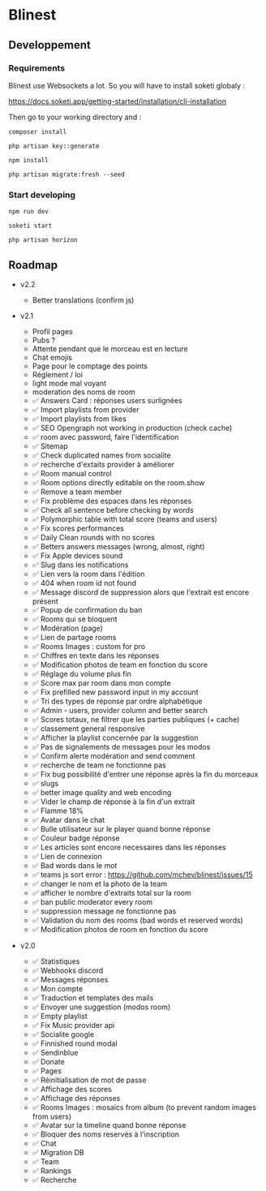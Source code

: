# Blinest

## Developpement

### Requirements

Blinest use Websockets a lot. So you will have to install soketi globaly :

https://docs.soketi.app/getting-started/installation/cli-installation

Then go to your working directory and :

```console
composer install
```

```console
php artisan key::generate
```

```console
npm install
```

```console
php artisan migrate:fresh --seed
```

### Start developing
```console
npm run dev
```
```console
soketi start
```
```console
php artisan horizon
```

## Roadmap

- v2.2
	- Better translations (confirm js)

- v2.1
	- Profil pages
	- Pubs ?
	- Attente pendant que le morceau est en lecture
	- Chat emojis
 	- Page pour le comptage des points
 	- Réglement / loi
  	- light mode mal voyant
 	- moderation des noms de room
	- ✅ Answers Card : réponses users surlignées
	- ✅ Import playlists from provider
	- ✅ Import playlists from likes
	- ✅ SEO Opengraph not working in production (check cache)
 	- ✅ room avec password, faire l'identification
 	- ✅ Sitemap
	- ✅ Check duplicated names from socialite
 	- ✅ recherche d'extaits provider à améliorer
	- ✅ Room manual control
	- ✅ Room options directly editable on the room.show
 	- ✅ Remove a team member
 	- ✅ Fix problème des espaces dans les réponses
 	- ✅ Check all sentence before checking by words
 	- ✅ Polymorphic table with total score (teams and users)
 	- ✅ Fix scores performances
	- ✅ Daily Clean rounds with no scores
 	- ✅ Betters answers messages (wrong, almost, right)
	- ✅ Fix Apple devices sound
 	- ✅ Slug dans les notifications
 	- ✅ Lien vers la room dans l'édition
 	- ✅ 404 when room id not found
 	- ✅ Message discord de suppression alors que l'extrait est encore présent
 	- ✅ Popup de confirmation du ban
 	- ✅ Rooms qui se bloquent
 	- ✅ Modération (page)
 	- ✅ Lien de partage rooms
 	- ✅ Rooms Images : custom for pro
 	- ✅ Chiffres en texte dans les réponses
 	- ✅ Modification photos de team en fonction du score
 	- ✅ Réglage du volume plus fin
 	- ✅ Score max par room dans mon compte
 	- ✅ Fix prefilled new password input in my account
 	- ✅ Tri des types de réponse par ordre alphabétique
 	- ✅ Admin - users, provider column and better search
 	- ✅ Scores totaux, ne filtrer que les parties publiques (+ cache)
 	- ✅ classement general responsive
 	- ✅ Afficher la playlist concernée par la suggestion
 	- ✅ Pas de signalements de messages pour les modos
 	- ✅ Confirm alerte modération and send comment
 	- ✅ recherche de team ne fonctionne pas
 	- ✅ Fix bug possibilité d'entrer une réponse après la fin du morceaux
 	- ✅ slugs
 	- ✅ better image quality and web encoding
 	- ✅ Vider le champ de réponse à la fin d'un extrait
 	- ✅ Flamme 18%
 	- ✅ Avatar dans le chat
 	- ✅ Bulle utilisateur sur le player quand bonne réponse
 	- ✅ Couleur badge réponse
 	- ✅ Les articles sont encore necessaires dans les réponses
 	- ✅ Lien de connexion
 	- ✅ Bad words dans le mot
 	- ✅ teams js sort error : https://github.com/mchev/blinest/issues/15
 	- ✅ changer le nom et la photo de la team
 	- ✅ afficher le nombre d'extraits total sur la room
 	- ✅ ban public moderator every room
 	- ✅ suppression message ne fonctionne pas
 	- ✅ Validation du nom des rooms (bad words et reserved words)
 	- ✅ Modification photos de room en fonction du score

- v2.0
	- ✅ Statistiques
	- ✅ Webhooks discord
	- ✅ Messages réponses
	- ✅ Mon compte
	- ✅ Traduction et templates des mails
	- ✅ Envoyer une suggestion (modos room)
	- ✅ Empty playlist
	- ✅ Fix Music provider api
	- ✅ Socialite google
	- ✅ Finnished round modal
	- ✅ Sendinblue
	- ✅ Donate
	- ✅ Pages
	- ✅ Réinitialisation de mot de passe
	- ✅ Affichage des scores
	- ✅ Affichage des réponses
	- ✅ Rooms Images : mosaics from album (to prevent random images from users)
	- ✅ Avatar sur la timeline quand bonne réponse
	- ✅ Bloquer des noms reservés à l'inscription
	- ✅ Chat
	- ✅ Migration DB
	- ✅ Team
	- ✅ Rankings
	- ✅ Recherche